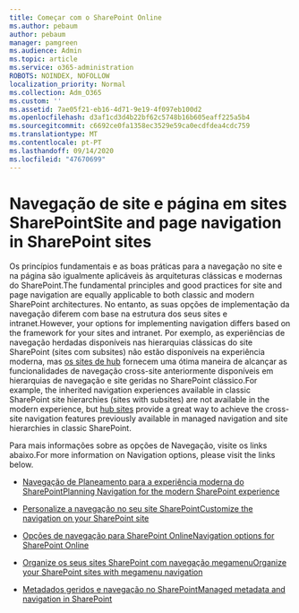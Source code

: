 ```yaml
---
title: Começar com o SharePoint Online
ms.author: pebaum
author: pebaum
manager: pamgreen
ms.audience: Admin
ms.topic: article
ms.service: o365-administration
ROBOTS: NOINDEX, NOFOLLOW
localization_priority: Normal
ms.collection: Adm_O365
ms.custom: ''
ms.assetid: 7ae05f21-eb16-4d71-9e19-4f097eb100d2
ms.openlocfilehash: d3af1cd3d4b22bf62c5748b16b605eaff225a5b4
ms.sourcegitcommit: c6692ce0fa1358ec3529e59ca0ecdfdea4cdc759
ms.translationtype: MT
ms.contentlocale: pt-PT
ms.lasthandoff: 09/14/2020
ms.locfileid: "47670699"
---
```

# <a name="site-and-page-navigation-in-sharepoint-sites"></a><span data-ttu-id="6e21c-102">Navegação de site e página em sites SharePoint</span><span class="sxs-lookup"><span data-stu-id="6e21c-102">Site and page navigation in SharePoint sites</span></span>

<span data-ttu-id="6e21c-103">Os princípios fundamentais e as boas práticas para a navegação no site e na página são igualmente aplicáveis às arquiteturas clássicas e modernas do SharePoint.</span><span class="sxs-lookup"><span data-stu-id="6e21c-103">The fundamental principles and good practices for site and page navigation are equally applicable to both classic and modern SharePoint architectures.</span></span> <span data-ttu-id="6e21c-104">No entanto, as suas opções de implementação da navegação diferem com base na estrutura dos seus sites e intranet.</span><span class="sxs-lookup"><span data-stu-id="6e21c-104">However, your options for implementing navigation differs based on the framework for your sites and intranet.</span></span> <span data-ttu-id="6e21c-105">Por exemplo, as experiências de navegação herdadas disponíveis nas hierarquias clássicas do site SharePoint (sites com subsites) não estão disponíveis na experiência moderna, mas [os sites de hub](https://support.office.com/article/fe26ae84-14b7-45b6-a6d1-948b3966427f) fornecem uma ótima maneira de alcançar as funcionalidades de navegação cross-site anteriormente disponíveis em hierarquias de navegação e site geridas no SharePoint clássico.</span><span class="sxs-lookup"><span data-stu-id="6e21c-105">For example, the inherited navigation experiences available in classic SharePoint site hierarchies (sites with subsites) are not available in the modern experience, but [hub sites](https://support.office.com/article/fe26ae84-14b7-45b6-a6d1-948b3966427f) provide a great way to achieve the cross-site navigation features previously available in managed navigation and site hierarchies in classic SharePoint.</span></span>

 <span data-ttu-id="6e21c-106">Para mais informações sobre as opções de Navegação, visite os links abaixo.</span><span class="sxs-lookup"><span data-stu-id="6e21c-106">For more information on Navigation options, please visit the links below.</span></span>

 - [<span data-ttu-id="6e21c-107">Navegação de Planeamento para a experiência moderna do SharePoint</span><span class="sxs-lookup"><span data-stu-id="6e21c-107">Planning Navigation for the modern SharePoint experience</span></span>](https://docs.microsoft.com/sharepoint/plan-navigation-modern-experience)

- [<span data-ttu-id="6e21c-108">Personalize a navegação no seu site SharePoint</span><span class="sxs-lookup"><span data-stu-id="6e21c-108">Customize the navigation on your SharePoint site</span></span>](https://support.office.com/article/customize-the-navigation-on-your-sharepoint-site-3cd61ae7-a9ed-4e1e-bf6d-4655f0bf25ca)

- [<span data-ttu-id="6e21c-109">Opções de navegação para SharePoint Online</span><span class="sxs-lookup"><span data-stu-id="6e21c-109">Navigation options for SharePoint Online</span></span>](https://docs.microsoft.com/office365/enterprise/navigation-options-for-sharepoint-online)
 
- [<span data-ttu-id="6e21c-110">Organize os seus sites SharePoint com navegação megamenu</span><span class="sxs-lookup"><span data-stu-id="6e21c-110">Organize your SharePoint sites with megamenu navigation</span></span>](https://techcommunity.microsoft.com/t5/Microsoft-SharePoint-Blog/Organize-your-SharePoint-sites-with-megamenu-navigation-and-new/ba-p/328068)

- [<span data-ttu-id="6e21c-111">Metadados geridos e navegação no SharePoint</span><span class="sxs-lookup"><span data-stu-id="6e21c-111">Managed metadata and navigation in SharePoint</span></span>](https://docs.microsoft.com/sharepoint/dev/general-development/managed-metadata-and-navigation-in-sharepoint)


